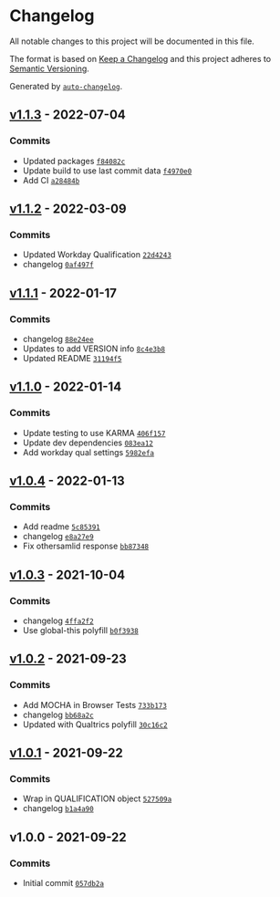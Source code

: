 # Changelog

All notable changes to this project will be documented in this file.

The format is based on [Keep a Changelog](https://keepachangelog.com/en/1.0.0/)
and this project adheres to [Semantic Versioning](https://semver.org/spec/v2.0.0.html).

Generated by [`auto-changelog`](https://github.com/CookPete/auto-changelog).

## [v1.1.3](https://github.com/martinholden-skillsoft/connector-qualification/compare/v1.1.2...v1.1.3) - 2022-07-04

### Commits

- Updated packages [`f84082c`](https://github.com/martinholden-skillsoft/connector-qualification/commit/f84082cf8d97b1bbbc767d61d11c0a6441c8a6e3)
- Update build to use last commit data [`f4970e0`](https://github.com/martinholden-skillsoft/connector-qualification/commit/f4970e0502428f91fb71afd0264157d400f1bb11)
- Add CI [`a28484b`](https://github.com/martinholden-skillsoft/connector-qualification/commit/a28484ba9b91e62bd83e07727fe336aa843b49c7)

## [v1.1.2](https://github.com/martinholden-skillsoft/connector-qualification/compare/v1.1.1...v1.1.2) - 2022-03-09

### Commits

- Updated Workday Qualification [`22d4243`](https://github.com/martinholden-skillsoft/connector-qualification/commit/22d4243de44031508d208b72d6e968da52e63fa4)
- changelog [`0af497f`](https://github.com/martinholden-skillsoft/connector-qualification/commit/0af497f5307387fd9c098d1691c21e7c0b480c1d)

## [v1.1.1](https://github.com/martinholden-skillsoft/connector-qualification/compare/v1.1.0...v1.1.1) - 2022-01-17

### Commits

- changelog [`88e24ee`](https://github.com/martinholden-skillsoft/connector-qualification/commit/88e24ee4b3f732f1b0dddfb8a010617071e4afd8)
- Updates to add VERSION info [`8c4e3b8`](https://github.com/martinholden-skillsoft/connector-qualification/commit/8c4e3b8135d63afa82bd54f01a305df0920e86bf)
- Updated README [`31194f5`](https://github.com/martinholden-skillsoft/connector-qualification/commit/31194f5b0004ae06cf105a002e3f33cb45cd5bd8)

## [v1.1.0](https://github.com/martinholden-skillsoft/connector-qualification/compare/v1.0.4...v1.1.0) - 2022-01-14

### Commits

- Update testing to use KARMA [`406f157`](https://github.com/martinholden-skillsoft/connector-qualification/commit/406f157c0ae70062843cd1039b25eac05dba2643)
- Update dev dependencies [`083ea12`](https://github.com/martinholden-skillsoft/connector-qualification/commit/083ea12669a1a46d98c89e0b4bdd3998c3d106be)
- Add workday qual settings [`5982efa`](https://github.com/martinholden-skillsoft/connector-qualification/commit/5982efa2ac73e32103f03a902cf6dbd5f58f524c)

## [v1.0.4](https://github.com/martinholden-skillsoft/connector-qualification/compare/v1.0.3...v1.0.4) - 2022-01-13

### Commits

- Add readme [`5c85391`](https://github.com/martinholden-skillsoft/connector-qualification/commit/5c85391d59bc3e16448d3f52b80e6f9dafc14122)
- changelog [`e8a27e9`](https://github.com/martinholden-skillsoft/connector-qualification/commit/e8a27e9dce3663a567caa04a233bae09fe792347)
- Fix othersamlid response [`bb87348`](https://github.com/martinholden-skillsoft/connector-qualification/commit/bb8734809f6a79dbb27f4687bdf84d8bf2628e60)

## [v1.0.3](https://github.com/martinholden-skillsoft/connector-qualification/compare/v1.0.2...v1.0.3) - 2021-10-04

### Commits

- changelog [`4ffa2f2`](https://github.com/martinholden-skillsoft/connector-qualification/commit/4ffa2f22dc891057ef4559b3fd385f6332d7882d)
- Use global-this polyfill [`b0f3938`](https://github.com/martinholden-skillsoft/connector-qualification/commit/b0f3938b14455ab16aa65f7a7b0ac954fb1ad7ec)

## [v1.0.2](https://github.com/martinholden-skillsoft/connector-qualification/compare/v1.0.1...v1.0.2) - 2021-09-23

### Commits

- Add MOCHA in Browser Tests [`733b173`](https://github.com/martinholden-skillsoft/connector-qualification/commit/733b173e619b3679cc403ca87a90bea8c51a6c3b)
- changelog [`bb68a2c`](https://github.com/martinholden-skillsoft/connector-qualification/commit/bb68a2cb20258eda1682c77f196b1f4a48d8d4c5)
- Updated with Qualtrics polyfill [`30c16c2`](https://github.com/martinholden-skillsoft/connector-qualification/commit/30c16c28b4d611a6daf177b9c02d6f6f2acaea6d)

## [v1.0.1](https://github.com/martinholden-skillsoft/connector-qualification/compare/v1.0.0...v1.0.1) - 2021-09-22

### Commits

- Wrap in QUALIFICATION object [`527509a`](https://github.com/martinholden-skillsoft/connector-qualification/commit/527509ae1c085de008091b53c4059c78a0469e1e)
- changelog [`b1a4a90`](https://github.com/martinholden-skillsoft/connector-qualification/commit/b1a4a904d96853fa4d0bb788d5fbfc859f80910b)

## v1.0.0 - 2021-09-22

### Commits

- Initial commit [`057db2a`](https://github.com/martinholden-skillsoft/connector-qualification/commit/057db2a847cca4cd2beb08e48ea93a8e8489273e)
